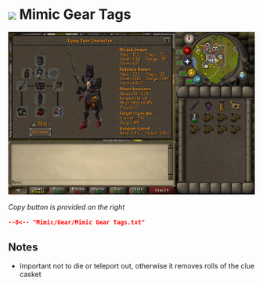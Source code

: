 # <img style="vertical-align:middle" src="../../icons/mimic.png" width="35"> Mimic Gear Tags

![Mimic Gear](images/mimic.png)

_Copy button is provided on the right_
``` json title=""
--8<-- "Mimic/Gear/Mimic Gear Tags.txt"
```

## Notes
- Important not to die or teleport out, otherwise it removes rolls of the clue casket